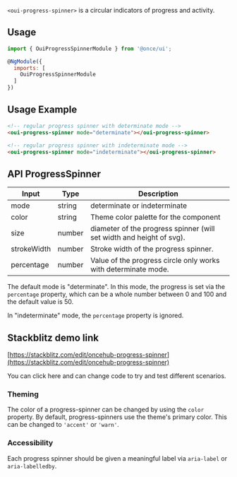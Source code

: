 `<oui-progress-spinner>` is a circular indicators of progress and activity.

## Usage

```js
import { OuiProgressSpinnerModule } from '@once/ui';

@NgModule({
  imports: [
    OuiProgressSpinnerModule
  ]
})
```

## Usage Example

```html
<!-- regular progress spinner with determinate mode -->
<oui-progress-spinner mode="determinate"></oui-progress-spinner>

<!-- regular progress spinner with indeterminate mode -->
<oui-progress-spinner mode="indeterminate"></oui-progress-spinner>
```

## API ProgressSpinner

| Input       | Type   | Description                                                          |
| ----------- | ------ | -------------------------------------------------------------------- |
| mode        | string | determinate or indeterminate                                         |
| color       | string | Theme color palette for the component                                |
| size        | number | diameter of the progress spinner (will set width and height of svg). |
| strokeWidth | number | Stroke width of the progress spinner.                                |
| percentage  | number | Value of the progress circle only works with determinate mode.       |

The default mode is "determinate". In this mode, the progress is set via the `percentage` property,
which can be a whole number between 0 and 100 and the default value is 50.

In "indeterminate" mode, the `percentage` property is ignored.

## Stackblitz demo link

[https://stackblitz.com/edit/oncehub-progress-spinner](https://stackblitz.com/edit/oncehub-progress-spinner)

You can click here and can change code to try and test different scenarios.

### Theming

The color of a progress-spinner can be changed by using the `color` property. By default,
progress-spinners use the theme's primary color. This can be changed to `'accent'` or `'warn'`.

### Accessibility

Each progress spinner should be given a meaningful label via `aria-label` or `aria-labelledby`.
